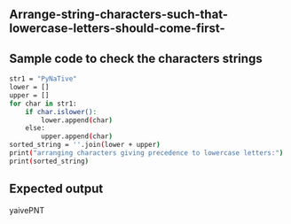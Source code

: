 ## Arrange-string-characters-such-that-lowercase-letters-should-come-first-
## Sample code to check the characters strings 
```sh
str1 = "PyNaTive"
lower = []
upper = []
for char in str1:
    if char.islower():
        lower.append(char)
    else:
        upper.append(char)
sorted_string = ''.join(lower + upper)
print("arranging characters giving precedence to lowercase letters:")
print(sorted_string)
```
## Expected output
yaivePNT

